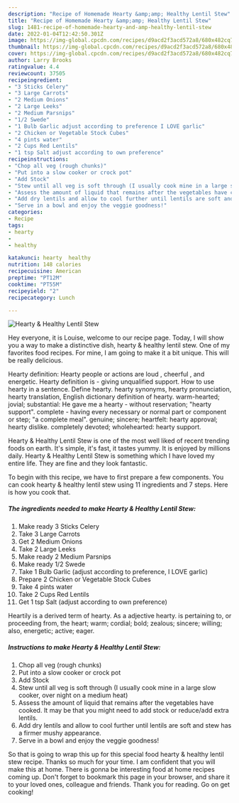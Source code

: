 ```yaml
---
description: "Recipe of Homemade Hearty &amp;amp; Healthy Lentil Stew"
title: "Recipe of Homemade Hearty &amp;amp; Healthy Lentil Stew"
slug: 1481-recipe-of-homemade-hearty-and-amp-healthy-lentil-stew
date: 2022-01-04T12:42:50.301Z
image: https://img-global.cpcdn.com/recipes/d9acd2f3acd572a8/680x482cq70/hearty-healthy-lentil-stew-recipe-main-photo.jpg
thumbnail: https://img-global.cpcdn.com/recipes/d9acd2f3acd572a8/680x482cq70/hearty-healthy-lentil-stew-recipe-main-photo.jpg
cover: https://img-global.cpcdn.com/recipes/d9acd2f3acd572a8/680x482cq70/hearty-healthy-lentil-stew-recipe-main-photo.jpg
author: Larry Brooks
ratingvalue: 4.4
reviewcount: 37505
recipeingredient:
- "3 Sticks Celery"
- "3 Large Carrots"
- "2 Medium Onions"
- "2 Large Leeks"
- "2 Medium Parsnips"
- "1/2 Swede"
- "1 Bulb Garlic adjust according to preference I LOVE garlic"
- "2 Chicken or Vegetable Stock Cubes"
- "4 pints water"
- "2 Cups Red Lentils"
- "1 tsp Salt adjust according to own preference"
recipeinstructions:
- "Chop all veg (rough chunks)"
- "Put into a slow cooker or crock pot"
- "Add Stock"
- "Stew until all veg is soft through (I usually cook mine in a large slow cooker, over night on a medium heat)"
- "Assess the amount of liquid that remains after the vegetables have cooked. It may be that you might need to add stock or reduce/add extra lentils."
- "Add dry lentils and allow to cool further until lentils are soft and stew has a firmer mushy appearance."
- "Serve in a bowl and enjoy the veggie goodness!"
categories:
- Recipe
tags:
- hearty
- 
- healthy

katakunci: hearty  healthy 
nutrition: 148 calories
recipecuisine: American
preptime: "PT12M"
cooktime: "PT55M"
recipeyield: "2"
recipecategory: Lunch

---
```



![Hearty &amp; Healthy Lentil Stew](https://img-global.cpcdn.com/recipes/d9acd2f3acd572a8/680x482cq70/hearty-healthy-lentil-stew-recipe-main-photo.jpg)

Hey everyone, it is Louise, welcome to our recipe page. Today, I will show you a way to make a distinctive dish, hearty &amp; healthy lentil stew. One of my favorites food recipes. For mine, I am going to make it a bit unique. This will be really delicious.

Hearty definition: Hearty people or actions are loud , cheerful , and energetic. Hearty definition is - giving unqualified support. How to use hearty in a sentence. Define hearty. hearty synonyms, hearty pronunciation, hearty translation, English dictionary definition of hearty. warm-hearted; jovial; substantial: He gave me a hearty - without reservation; &#34;hearty support&#34;. complete - having every necessary or normal part or component or step; &#34;a complete meal&#34;. genuine; sincere; heartfelt: hearty approval; hearty dislike. completely devoted; wholehearted: hearty support.

Hearty &amp; Healthy Lentil Stew is one of the most well liked of recent trending foods on earth. It's simple, it's fast, it tastes yummy. It is enjoyed by millions daily. Hearty &amp; Healthy Lentil Stew is something which I have loved my entire life. They are fine and they look fantastic.


To begin with this recipe, we have to first prepare a few components. You can cook hearty &amp; healthy lentil stew using 11 ingredients and 7 steps. Here is how you cook that.

<!--inarticleads1-->

##### The ingredients needed to make Hearty &amp; Healthy Lentil Stew:

1. Make ready 3 Sticks Celery
1. Take 3 Large Carrots
1. Get 2 Medium Onions
1. Take 2 Large Leeks
1. Make ready 2 Medium Parsnips
1. Make ready 1/2 Swede
1. Take 1 Bulb Garlic (adjust according to preference, I LOVE garlic)
1. Prepare 2 Chicken or Vegetable Stock Cubes
1. Take 4 pints water
1. Take 2 Cups Red Lentils
1. Get 1 tsp Salt (adjust according to own preference)


Heartily is a derived term of hearty. As a adjective hearty. is pertaining to, or proceeding from, the heart; warm; cordial; bold; zealous; sincere; willing; also, energetic; active; eager. 

<!--inarticleads2-->

##### Instructions to make Hearty &amp; Healthy Lentil Stew:

1. Chop all veg (rough chunks)
1. Put into a slow cooker or crock pot
1. Add Stock
1. Stew until all veg is soft through (I usually cook mine in a large slow cooker, over night on a medium heat)
1. Assess the amount of liquid that remains after the vegetables have cooked. It may be that you might need to add stock or reduce/add extra lentils.
1. Add dry lentils and allow to cool further until lentils are soft and stew has a firmer mushy appearance.
1. Serve in a bowl and enjoy the veggie goodness!




So that is going to wrap this up for this special food hearty &amp; healthy lentil stew recipe. Thanks so much for your time. I am confident that you will make this at home. There is gonna be interesting food at home recipes coming up. Don't forget to bookmark this page in your browser, and share it to your loved ones, colleague and friends. Thank you for reading. Go on get cooking!
